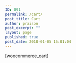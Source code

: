 ```yaml
---
ID: 891
permalink: /cart/
post_title: Cart
author: praison
post_excerpt: ""
layout: page
published: true
post_date: 2018-01-05 15:01:04
---
```

[woocommerce_cart]